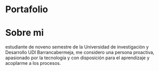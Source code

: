 # Portafolio

# Sobre mi

estudiante de noveno semestre de la Universidad de investigación y Desarrollo UDI
Barrancabermeja, me considero una persona proactiva, apasionado por la tecnología y con
disposición para el aprendizaje y acoplarme a los procesos.
